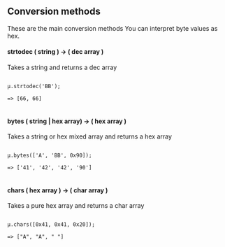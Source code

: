 ## Conversion methods

These are the main conversion methods
You can interpret byte values as hex.

#### strtodec ( string ) -> ( dec array )
Takes a string and returns a dec array
<pre>
<code>
µ.strtodec('BB');

=> [66, 66]
</code>
</pre>

#### bytes ( string | hex array) -> ( hex array )
Takes a string or hex mixed array and returns a hex array
<pre>
<code>
µ.bytes(['A', 'BB', 0x90]);

=> ['41', '42', '42', '90']
</code>
</pre>

#### chars ( hex array ) -> ( char array )
Takes a pure hex array and returns a char array
<pre>
<code>
µ.chars([0x41, 0x41, 0x20]);

=> ["A", "A", " "]
</code>
</pre>
